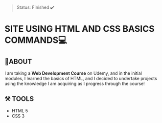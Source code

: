 > Status: Finished ✔️

# SITE USING HTML AND CSS BASICS COMMANDS💻

## 📕ABOUT
I am taking a **Web Development Course** on Udemy, and in the initial modules, I learned the basics of HTML, and I decided to undertake projects using the knowledge I am acquiring as I progress through the course!

## ⚒️ TOOLS
- HTML 5
- CSS 3
